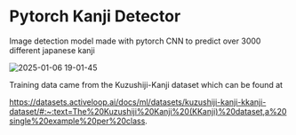 # Pytorch Kanji Detector
Image detection model made with pytorch CNN to predict over 3000 different japanese kanji

![2025-01-06 19-01-45](https://github.com/user-attachments/assets/88f0f9aa-4d0e-4a39-b4df-94822cb46cf9)

Training data came from the Kuzushiji-Kanji dataset which can be found at 

https://datasets.activeloop.ai/docs/ml/datasets/kuzushiji-kanji-kkanji-dataset/#:~:text=The%20Kuzushiji%20Kanji%20(KKanji)%20dataset,a%20single%20example%20per%20class.
